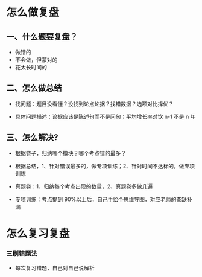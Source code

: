 # 怎么做复盘

## 一、什么题要复盘？

- 做错的
- 不会做，但蒙对的
- 花太长时间的

## 二、怎么做总结

- 找问题：题目没看懂？没找到论点论据？找错数据？选项对比择优？

- 具体问题描述：论据应该是陈述句而不是问句；平均增长率对饮 n-1 不是 n 年

## 三、怎么解决?

- 根据卷子，归纳哪个模块？哪个考点错的最多？
- 根据总结，1、针对错误最多的，做专项训练；2、针对时间不达标的，做专项训练

- 真题卷：1、归纳每个考点出现的数量，2、真题卷多做几遍
- 专项训练：考点提到 90%以上后，自己手绘个思维导图，对应老师的查缺补漏

# 怎么复习复盘

### 三刷错题法

- 每次复习错题，自己对自己说解析
